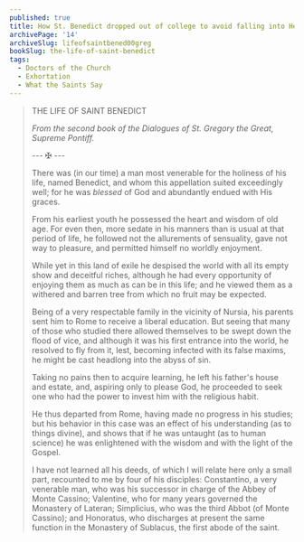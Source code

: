 ```yaml
---
published: true
title: How St. Benedict dropped out of college to avoid falling into Hell
archivePage: '14'
archiveSlug: lifeofsaintbened00greg
bookSlug: the-life-of-saint-benedict
tags:
  - Doctors of the Church
  - Exhortation
  - What the Saints Say
---
```


> THE LIFE OF SAINT BENEDICT
> 
> *From the second book of the Dialogues of St. Gregory the Great, Supreme Pontiff.*
> 
> --- ✠ ---
> 
> There was (in our time) a man most venerable for the holiness of his life, named Benedict, and whom this appellation suited exceedingly well; for he was *blessed* of God and abundantly endued with His graces.
>
> From his earliest youth he possessed the heart and wisdom of old age. For even then, more sedate in his manners than is usual at that period of life, he followed not the allurements of sensuality, gave not way to pleasure, and permitted himself no worldly enjoyment.
>
> While yet in this land of exile he despised the world with all its empty show and deceitful riches, although he had every opportunity of enjoying them as much as can be in this life; and he viewed them as a withered and barren tree from which no fruit may be expected.
>
> Being of a very respectable family in the vicinity of Nursia, his parents sent him to Rome to receive a liberal education. But seeing that many of those who studied there allowed themselves to be swept down the flood of vice, and although it was his first entrance into the world, he resolved to fly from it, lest, becoming infected with its false maxims, he might be cast headlong into the abyss of sin.
>
> Taking no pains then to acquire learning, he left his father's house and estate, and, aspiring only to please God, he proceeded to seek one who had the power to invest him with the religious habit.
> 
> He thus departed from Rome, having made no progress in his studies; but his behavior in this case was an effect of his understanding (as to things divine), and shows that if he was untaught (as to human science) he was enlightened with the wisdom and with the light of the Gospel.
>
> I have not learned all his deeds, of which I will relate here only a small part, recounted to me by four of his disciples: Constantino, a very venerable man, who was his successor in charge of the Abbey of Monte Cassino; Valentine, who for many years governed the Monastery of Lateran; Simplicius, who was the third Abbot (of Monte Cassino); and Honoratus, who discharges at present the same function in the Monastery of Sublacus, the first abode of the saint.

